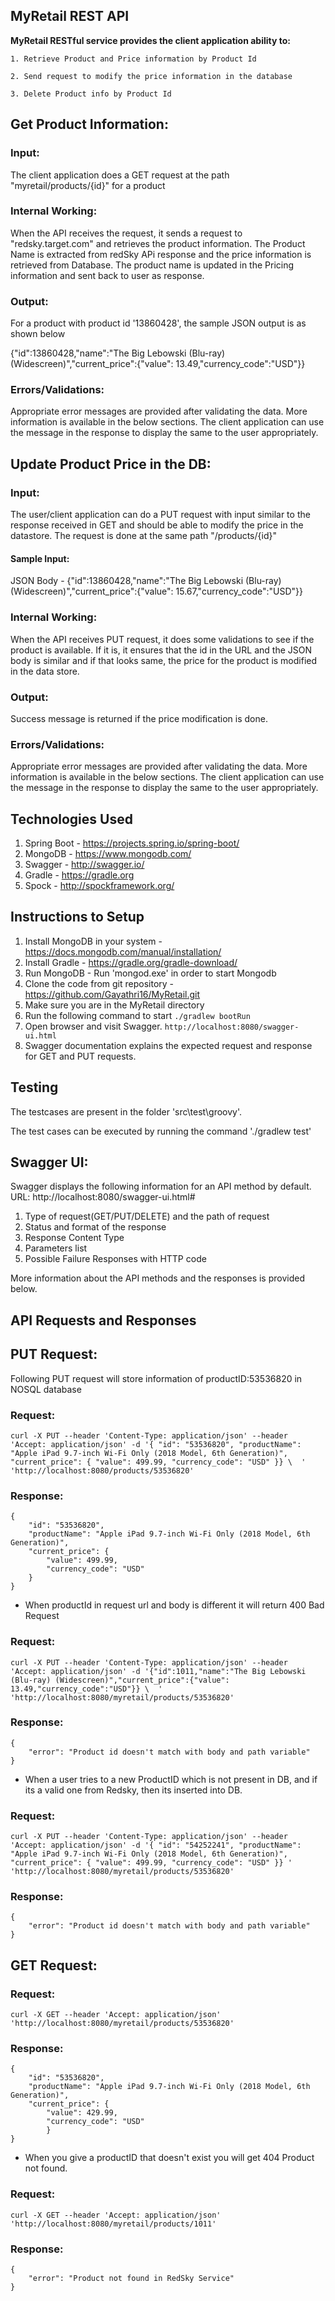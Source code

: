 ## MyRetail REST API

**MyRetail RESTful service provides the client application ability to:**

    1. Retrieve Product and Price information by Product Id

    2. Send request to modify the price information in the database
    
    3. Delete Product info by Product Id


## Get Product Information:

### Input: 
The client application does a GET request at the path "myretail/products/{id}" for a product 

### Internal Working: 
When the API receives the request, it sends a request to "redsky.target.com" and retrieves the 
product information. The Product Name is extracted from redSky APi response and the price information is retrieved
from Database. The product name is updated in the Pricing information and sent back to user as response.

### Output: 
For a product with product id '13860428', the sample JSON output is as shown below

{"id":13860428,"name":"The Big Lebowski (Blu-ray) (Widescreen)","current_price":{"value": 13.49,"currency_code":"USD"}}

### Errors/Validations: 
Appropriate error messages are provided after validating the data. More information is available in 
the below sections. The client application can use the message in the response to display the same to the user appropriately.


## Update Product Price in the DB:

### Input: 
The user/client application can do a PUT request with input similar to the response received in GET and should be able
to modify the price in the datastore. The request is done at the same path "/products/{id}"

#### Sample Input: 
JSON Body - {"id":13860428,"name":"The Big Lebowski (Blu-ray) (Widescreen)","current_price":{"value": 15.67,"currency_code":"USD"}}

### Internal Working: 
When the API receives PUT request, it does some validations to see if the product is available. If it is, 
it ensures that the id in the URL and the JSON body is similar and if that looks same, the price for the product is modified 
in the data store.

### Output: 
Success message is returned if the price modification is done.

### Errors/Validations: 
Appropriate error messages are provided after validating the data. More information is available in 
the below sections. The client application can use the message in the response to display the same to the user appropriately.

## Technologies Used

1. Spring Boot - https://projects.spring.io/spring-boot/
2. MongoDB - https://www.mongodb.com/
3. Swagger - http://swagger.io/
4. Gradle - https://gradle.org
5. Spock - http://spockframework.org/

## Instructions to Setup

1. Install MongoDB in your system - https://docs.mongodb.com/manual/installation/
2. Install Gradle - https://gradle.org/gradle-download/
3. Run MongoDB - Run 'mongod.exe' in order to start Mongodb 
4. Clone the code from git repository - https://github.com/Gayathri16/MyRetail.git
5. Make sure you are in the MyRetail directory
6. Run the following command to start
`./gradlew bootRun`
7. Open browser and visit Swagger.
`http://localhost:8080/swagger-ui.html`
8. Swagger documentation explains the expected request and response for GET and PUT requests.

## Testing

The testcases are present in the folder 'src\test\groovy\'. 

The test cases can be executed by running the command './gradlew test'

## Swagger UI:

Swagger displays the following information for an API method by default. URL: http://localhost:8080/swagger-ui.html#

  1. Type of request(GET/PUT/DELETE) and the path of request
  2. Status and format of the response
  3. Response Content Type
  4. Parameters list
  5. Possible Failure Responses with HTTP code

More information about the API methods and the responses is provided below.

## API Requests and Responses

## PUT Request:

Following PUT request will store information of productID:53536820 in NOSQL database

### Request:

`curl -X PUT --header 'Content-Type: application/json' --header 'Accept: application/json' -d '{ "id": "53536820", "productName": "Apple iPad 9.7-inch Wi-Fi Only (2018 Model, 6th Generation)", "current_price": { "value": 499.99, "currency_code": "USD" }} \ 
  ' 'http://localhost:8080/products/53536820'`
  
### Response:

    {
        "id": "53536820",
        "productName": "Apple iPad 9.7-inch Wi-Fi Only (2018 Model, 6th Generation)",
        "current_price": {
            "value": 499.99,
            "currency_code": "USD"
        }
    }
 
* When productId in request url and body is different it will return 400 Bad Request

### Request:

`curl -X PUT --header 'Content-Type: application/json' --header 'Accept: application/json' -d '{"id":1011,"name":"The Big Lebowski (Blu-ray) (Widescreen)","current_price":{"value": 13.49,"currency_code":"USD"}} \ 
  ' 'http://localhost:8080/myretail/products/53536820'`
  
### Response:

    {
        "error": "Product id doesn't match with body and path variable"
    }
    
* When a user tries to a new ProductID which is not present in DB, and if its a valid one from Redsky, then its inserted into DB.

### Request:

`curl -X PUT --header 'Content-Type: application/json' --header 'Accept: application/json' -d '{ "id": "54252241", "productName": "Apple iPad 9.7-inch Wi-Fi Only (2018 Model, 6th Generation)", "current_price": { "value": 499.99, "currency_code": "USD" }} ' 'http://localhost:8080/myretail/products/53536820'`
  
### Response:

    {
        "error": "Product id doesn't match with body and path variable"
    }

 
## GET Request:
 
### Request:
 
 `curl -X GET --header 'Accept: application/json' 'http://localhost:8080/myretail/products/53536820'`
 
 ### Response:
 
    {
        "id": "53536820",
        "productName": "Apple iPad 9.7-inch Wi-Fi Only (2018 Model, 6th Generation)",
        "current_price": {
            "value": 429.99,
            "currency_code": "USD"
            }
    }
 
 * When you give a productID that doesn't exist you will get 404 Product not found.
 
 ### Request:
 
 `curl -X GET --header 'Accept: application/json' 'http://localhost:8080/myretail/products/1011'`
 
 ### Response:
 
    {
        "error": "Product not found in RedSky Service"
    } 
